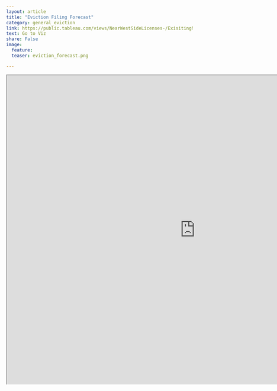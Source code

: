 ```yaml
---
layout: article
title: "Eviction Filing Forecast"
category: general_eviction
link: https://public.tableau.com/views/NearWestSideLicenses-/ExisitingNWSLicenses-?:embed=y&:display_count=yes
text: Go to Viz
share: False
image:
  feature:
  teaser: eviction_forecast.png

---
```

<iframe src="https://public.tableau.com/views/mke_eviction_forecast/EvictionFilingsbyMonth?:showVizHome=no&:embed=true" allowfullscreen="true" width="1015" height="835"></iframe>
